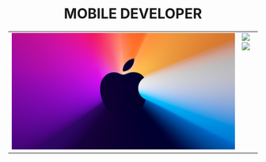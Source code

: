 <h1 align="center"><b>MOBILE DEVELOPER</b></h1>

<p align="center">
  <table>
  <tr>
    <td valign="top">
      <a target="_blank" rel="noopener noreferrer" href="https://github.com/jiangri927/jiangri927/blob/main/ios_background.png"><img src="https://github.com/jiangri927/jiangri927/blob/main/ios_background.png"></a>
    </td>
    <td valign="top">
      <a href= "https://github.com/anuraghazra/github-readme-stats"><img src="https://github-readme-stats.vercel.app/api?username=jiangri927&count_private=true&theme=tokyonight&include_all_commits=true&show_icons=true" /></a>
        <a href= "https://github.com/anuraghazra/github-readme-stats"><img src= "https://github-readme-stats.vercel.app/api/top-langs/?username=jiangri927&layout=compact" /></a>
    </td>
  </tr>
</table>
  
</p>
